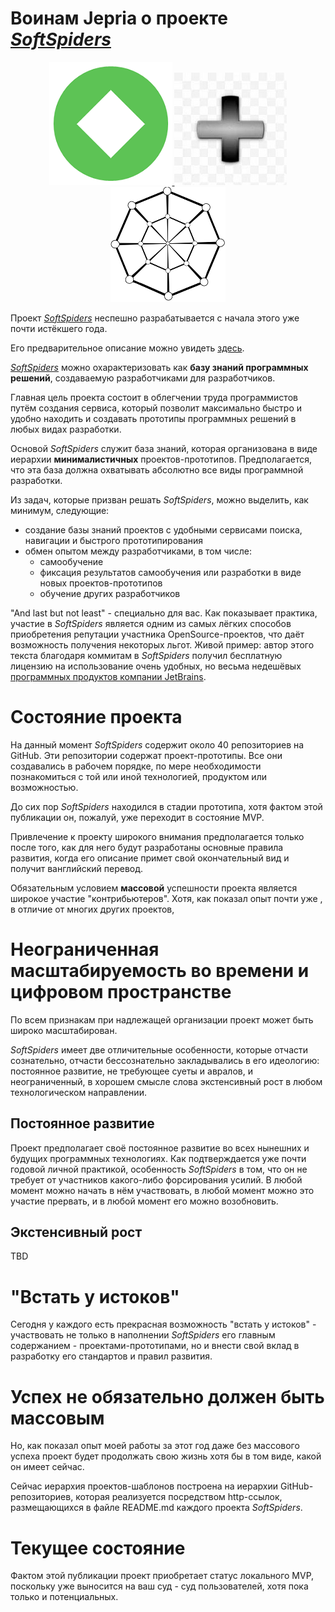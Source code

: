 # Воинам Jepria о проекте *[SoftSpiders](https://github.com/softspider)*

<p align="center">
  <a href="https://github.com/Jepria">
    <img src="./images/jepria-logo-85.png" />
  </a>
  <img src="./images/plus-3d-80.jpg" />
  <a href="https://github.com/softspider">
    <img src="./images/sslogo-from-github-40.png" />
  </a>
</p>

Проект *[SoftSpiders](https://github.com/softspider)* неспешно разрабатывается с начала этого уже почти истёкшего года.

Его предварительное описание можно увидеть [здесь](https://github.com/softspider/softspiders).


*[SoftSpiders](https://github.com/softspider)* можно охарактеризовать как **базу знаний программных решений**,
создаваемую разработчиками для разработчиков.

Главная цель проекта состоит в облегчении труда программистов путём создания сервиса, который позволит максимально
быстро и удобно находить и создавать прототипы программных решений в любых видах разработки.

Основой *SoftSpiders* служит база знаний, которая организована в виде иерархии **минималистичных** проектов-прототипов.
Предполагается, что эта база должна охватывать абсолютно все виды программной разработки. 

Из задач, которые призван решать *SoftSpiders*, можно выделить, как минимум, следующие:

- создание базы знаний проектов с удобными сервисами поиска, навигации и быстрого прототипирования
- обмен опытом между разработчиками, в том числе:
    - самообучение
    - фиксация результатов самообучения или разработки в виде новых проектов-прототипов
    - обучение других разработчиков

"And last but not least" - специально для вас. Как показывает практика, участие в *SoftSpiders* является одним из самых
лёгких способов приобретения репутации участника OpenSource-проектов, что даёт возможность получения некоторых льгот.
Живой пример: автор этого текста благодаря коммитам в *SoftSpiders* получил бесплатную лицензию на использование очень
удобных, но весьма недешёвых [программных продуктов компании JetBrains](https://www.jetbrains.com/ru-ru/products.html).

# Состояние проекта

На данный момент *SoftSpiders* содержит около 40 репозиториев на GitHub. Эти репозитории содержат проект-прототипы.
Все они создавались в рабочем порядке, по мере необходимости познакомиться с той или иной технологией, продуктом или
возможностью.

До сих пор *SoftSpiders* находился в стадии прототипа, хотя фактом этой публикации он, пожалуй, уже переходит в состояние
MVP.

Привлечение к проекту широкого внимания предполагается только после того, как для него будут разработаны основные
правила развития, когда его описание примет свой окончательный вид и получит ванглийский перевод.

Обязательным условием **массовой** успешности проекта является широкое участие "контрибьютеров".
Хотя, как показал опыт почти уже , в отличие от многих других проектов,  

# Неограниченная масштабируемость во времени и цифровом пространстве 

По всем признакам при надлежащей организации проект может быть широко масштабирован. 

*SoftSpiders* имеет две отличительные особенности, которые отчасти сознательно, отчасти бессознательно закладывались в его
идеологию: постоянное развитие, не требующее суеты и авралов, и неограниченный, в хорошем смысле слова экстенсивный рост
в любом технологическом направлении. 

## Постоянное развитие 

Проект предполагает своё постоянное развитие во всех нынешних и будущих программных технологиях.
Как подтверждается уже почти годовой личной практикой, особенность *SoftSpiders* в том, что он не требует от участников
какого-либо форсирования усилий. В любой момент можно начать в нём участвовать, в любой момент можно это участие
прервать, и в любой момент его можно возобновить. 

## Экстенсивный рост 

TBD
 
# "Встать у истоков" 

Сегодня у каждого есть прекрасная возможность "встать у истоков" - участвовать не только в наполнении *SoftSpiders* его
главным содержанием - проектами-прототипами, но и внести свой вклад в разработку его стандартов и правил развития.

# Успех не обязательно должен быть массовым 

Но, как показал опыт моей работы за этот год даже без массового успеха проект будет продолжать свою жизнь хотя бы в том виде, какой он
имеет сейчас.
 
Сейчас иерархия проектов-шаблонов построена на иерархии GitHub-репозиториев, которая реализуется посредством http-ссылок,
размещающихся в файле README.md каждого проекта *SoftSpiders*. 

# Текущее состояние

Фактом этой публикации проект приобретает статус локального MVP, поскольку уже выносится на ваш суд - суд пользователей, хотя пока
только и потенциальных.


 